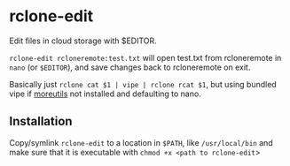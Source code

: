 # rclone-edit

Edit files in cloud storage with $EDITOR.

`rclone-edit rcloneremote:test.txt` will open test.txt from rcloneremote in `nano` (or `$EDITOR`), and save changes back to rcloneremote on exit.

Basically just `rclone cat $1 | vipe | rclone rcat $1`, but using bundled vipe if [moreutils](https://joeyh.name/code/moreutils/) not installed and defaulting to nano.

## Installation

Copy/symlink `rclone-edit` to a location in `$PATH`, like `/usr/local/bin` and make sure that it is executable with `chmod +x <path to rclone-edit`>
